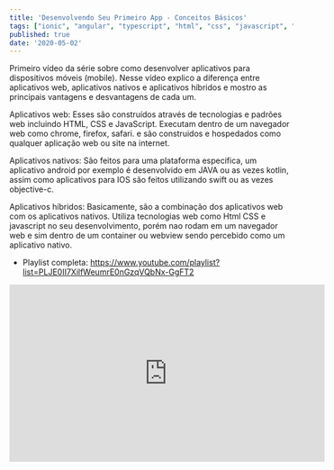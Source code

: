 ```yaml
---
title: 'Desenvolvendo Seu Primeiro App - Conceitos Básicos'
tags: ["ionic", "angular", "typescript", "html", "css", "javascript", "vscode", "nodejs"]
published: true
date: '2020-05-02'
---
```


Primeiro vídeo da série sobre como desenvolver aplicativos para dispositivos móveis (mobile). Nesse vídeo explico a diferença entre aplicativos web, aplicativos nativos e aplicativos híbridos e mostro as principais vantagens e desvantagens de cada um.

Aplicativos web: 
Esses são construídos através de tecnologias e padrões web incluindo HTML, CSS e JavaScript. Executam dentro de um navegador web como chrome, firefox, safari. e são construidos e hospedados como qualquer aplicação web ou site na internet.

Aplicativos nativos:
São feitos para uma plataforma especifica, um aplicativo android por exemplo é desenvolvido em JAVA ou as vezes kotlin, assim como aplicativos para IOS são feitos utilizando swift ou as vezes objective-c.

Aplicativos híbridos:
Basicamente, são a combinação dos aplicativos web com os aplicativos nativos. Utiliza tecnologias web como Html CSS e javascript no seu desenvolvimento, porém nao rodam em um navegador web e sim dentro de um container ou webview sendo percebido como um aplicativo nativo.


* Playlist completa: 
https://www.youtube.com/playlist?list=PLJE0II7XilfWeumrE0nGzqVQbNx-GgFT2

<iframe width="560" height="315" src="https://www.youtube.com/embed/Voxl38vOmrs" frameborder="0" allow="accelerometer; autoplay; encrypted-media; gyroscope; picture-in-picture" allowfullscreen></iframe>